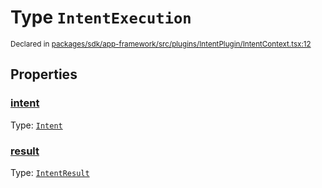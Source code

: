 # Type `IntentExecution`
<sub>Declared in [packages/sdk/app-framework/src/plugins/IntentPlugin/IntentContext.tsx:12](https://github.com/dxos/dxos/blob/ef925c9c7/packages/sdk/app-framework/src/plugins/IntentPlugin/IntentContext.tsx#L12)</sub>




## Properties
### [intent](https://github.com/dxos/dxos/blob/ef925c9c7/packages/sdk/app-framework/src/plugins/IntentPlugin/IntentContext.tsx#L13)
Type: <code>[Intent](/api/@dxos/app-framework/types/Intent)</code>




### [result](https://github.com/dxos/dxos/blob/ef925c9c7/packages/sdk/app-framework/src/plugins/IntentPlugin/IntentContext.tsx#L14)
Type: <code>[IntentResult](/api/@dxos/app-framework/types/IntentResult)</code>





